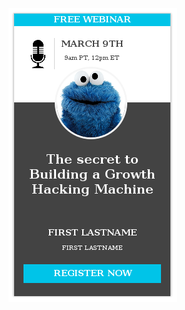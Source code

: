 ![screenshot](https://github.com/moseleygj/WebPages/blob/master/Name_badge/ScreenShot2018-05-11at14.52.13.png)
